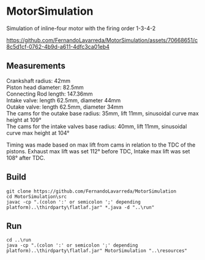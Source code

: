 # MotorSimulation
Simulation of inline-four motor with the firing order 1-3-4-2

https://github.com/FernandoLavarreda/MotorSimulation/assets/70668651/c8c5d1cf-0762-4b9d-a611-4dfc3ca01eb4


## Measurements
Crankshaft radius: 42mm <br>
Piston head diameter: 82.5mm <br>
Connecting Rod length: 147.36mm <br>
Intake valve: length 62.5mm, diameter 44mm <br>
Outake valve: length 62.5mm, diameter 34mm <br>
The cams for the outake base radius: 35mm, lift 11mm, sinusoidal curve max height at 109° <br>
The cams for the intake valves base radius: 40mm, lift 11mm, sinusoidal curve max height at 104° <br>

Timing was made based on max lift from cams in relation to the TDC of the pistons. Exhaust max lift was set 112° before TDC, Intake max lift was set 108° after TDC.

## Build
```
git clone https://github.com/FernandoLavarreda/MotorSimulation
cd MotorSimulation\src
javac -cp ".(colon ':' or semicolon ';' depending platform)..\thirdparty\flatlaf.jar" *.java -d "..\run"
```

## Run
```
cd ..\run
java -cp ".(colon ':' or semicolon ';' depending platform)..\thirdparty\flatlaf.jar" MotorSimulation "..\resources"
```

